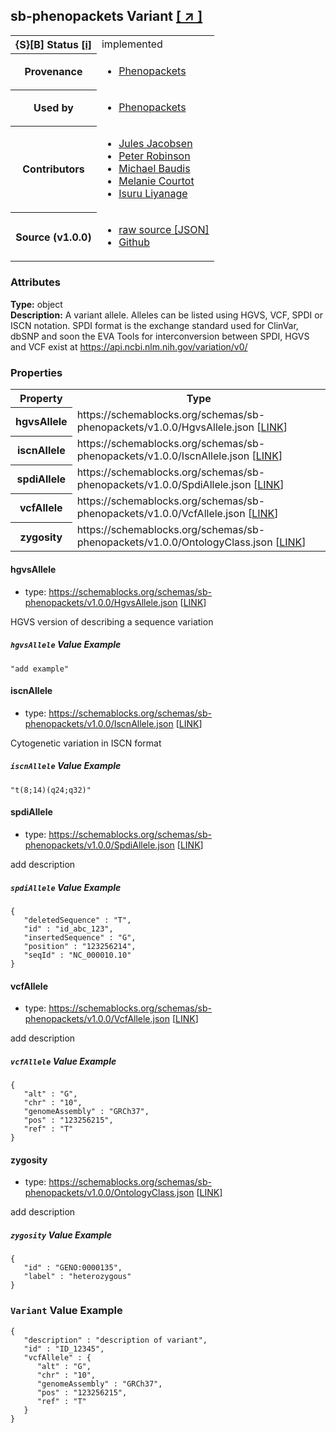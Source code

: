 
<div id="schema-header-title">
  <h2><span id="schema-header-title-project">sb-phenopackets</span> Variant <a href="https://github.com/ga4gh-schemablocks/sb-phenopackets" target="_BLANK">[ &nearr; ]</a></h2>
</div>

<table id="schema-header-table">
<tr>
<th>{S}[B] Status <a href="https://schemablocks.org/about/sb-status-levels.html">[i]</a></th>
<td><div id="schema-header-status">implemented</div></td>
</tr>
<tr><th>Provenance</th><td><ul>
<li><a href="https://github.com/phenopackets/phenopacket-schema/blob/master/docs/variant.rst">Phenopackets</a></li>
</ul></td></tr>
<tr><th>Used by</th><td><ul>
<li><a href="https://github.com/phenopackets/phenopacket-schema/blob/master/docs/variant.rst">Phenopackets</a></li>
</ul></td></tr>


<!--more-->
<tr><th>Contributors</th><td><ul>
<li><a href="https://orcid.org/0000-0002-3265-15918">Jules Jacobsen</a></li>
<li><a href="https://orcid.org/0000-0002-0736-91998">Peter Robinson</a></li>
<li><a href="https://orcid.org/0000-0002-9903-4248">Michael Baudis</a></li>
<li><a href="https://orcid.org/0000-0002-9551-6370">Melanie Courtot</a></li>
<li><a href="https://orcid.org/0000-0002-4839-5158">Isuru Liyanage</a></li>
</ul></td></tr>
<tr><th>Source (v1.0.0)</th><td><ul>
<li><a href="current/Variant.json" target="_BLANK">raw source [JSON]</a></li>
<li><a href="https://github.com/ga4gh-schemablocks/sb-phenopackets/blob/master/schemas/Variant.yaml" target="_BLANK">Github</a></li>
</ul></td></tr>
</table>

<div id="schema-attributes-title"><h3>Attributes</h3></div>

  
__Type:__ object  
__Description:__ A variant allele. Alleles can be listed using HGVS, VCF, SPDI or ISCN notation.
SPDI format is the exchange standard used for ClinVar, dbSNP and soon the EVA
Tools for interconversion between SPDI, HGVS and VCF exist at https://api.ncbi.nlm.nih.gov/variation/v0/

### Properties

<table id="schema-properties-table">
<tr><th>Property</th><th>Type</th></tr>
<tr><th>hgvsAllele</th><td>https://schemablocks.org/schemas/sb-phenopackets/v1.0.0/HgvsAllele.json [<a href="https://schemablocks.org/schemas/sb-phenopackets/v1.0.0/HgvsAllele.json">LINK</a>]</td></tr>
<tr><th>iscnAllele</th><td>https://schemablocks.org/schemas/sb-phenopackets/v1.0.0/IscnAllele.json [<a href="https://schemablocks.org/schemas/sb-phenopackets/v1.0.0/IscnAllele.json">LINK</a>]</td></tr>
<tr><th>spdiAllele</th><td>https://schemablocks.org/schemas/sb-phenopackets/v1.0.0/SpdiAllele.json [<a href="https://schemablocks.org/schemas/sb-phenopackets/v1.0.0/SpdiAllele.json">LINK</a>]</td></tr>
<tr><th>vcfAllele</th><td>https://schemablocks.org/schemas/sb-phenopackets/v1.0.0/VcfAllele.json [<a href="https://schemablocks.org/schemas/sb-phenopackets/v1.0.0/VcfAllele.json">LINK</a>]</td></tr>
<tr><th>zygosity</th><td>https://schemablocks.org/schemas/sb-phenopackets/v1.0.0/OntologyClass.json [<a href="https://schemablocks.org/schemas/sb-phenopackets/v1.0.0/OntologyClass.json">LINK</a>]</td></tr>
</table>


#### hgvsAllele

* type: https://schemablocks.org/schemas/sb-phenopackets/v1.0.0/HgvsAllele.json [<a href="https://schemablocks.org/schemas/sb-phenopackets/v1.0.0/HgvsAllele.json">LINK</a>]

HGVS version of describing a sequence variation

##### `hgvsAllele` Value Example  

```
"add example"
```

#### iscnAllele

* type: https://schemablocks.org/schemas/sb-phenopackets/v1.0.0/IscnAllele.json [<a href="https://schemablocks.org/schemas/sb-phenopackets/v1.0.0/IscnAllele.json">LINK</a>]

Cytogenetic variation in ISCN format

##### `iscnAllele` Value Example  

```
"t(8;14)(q24;q32)"
```

#### spdiAllele

* type: https://schemablocks.org/schemas/sb-phenopackets/v1.0.0/SpdiAllele.json [<a href="https://schemablocks.org/schemas/sb-phenopackets/v1.0.0/SpdiAllele.json">LINK</a>]

add description

##### `spdiAllele` Value Example  

```
{
   "deletedSequence" : "T",
   "id" : "id_abc_123",
   "insertedSequence" : "G",
   "position" : "123256214",
   "seqId" : "NC_000010.10"
}
```

#### vcfAllele

* type: https://schemablocks.org/schemas/sb-phenopackets/v1.0.0/VcfAllele.json [<a href="https://schemablocks.org/schemas/sb-phenopackets/v1.0.0/VcfAllele.json">LINK</a>]

add description

##### `vcfAllele` Value Example  

```
{
   "alt" : "G",
   "chr" : "10",
   "genomeAssembly" : "GRCh37",
   "pos" : "123256215",
   "ref" : "T"
}
```

#### zygosity

* type: https://schemablocks.org/schemas/sb-phenopackets/v1.0.0/OntologyClass.json [<a href="https://schemablocks.org/schemas/sb-phenopackets/v1.0.0/OntologyClass.json">LINK</a>]

add description

##### `zygosity` Value Example  

```
{
   "id" : "GENO:0000135",
   "label" : "heterozygous"
}
```


### `Variant` Value Example  

```
{
   "description" : "description of variant",
   "id" : "ID_12345",
   "vcfAllele" : {
      "alt" : "G",
      "chr" : "10",
      "genomeAssembly" : "GRCh37",
      "pos" : "123256215",
      "ref" : "T"
   }
}
```

